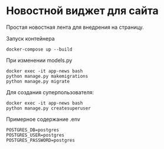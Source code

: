 # Новостной виджет для сайта

Простая новостная лента для внедрения на страницу.

Запуск контейнера

```
docker-compose up --build
```

При изменении models.py

```
docker exec -it app-news bash
python manage.py makemigrations
python manage.py migrate
```

Для создания суперпользователя:

```
docker exec -it app-news bash
python manage.py createsuperuser
```

Примерное содержание .env

```
POSTGRES_DB=postgres
POSTGRES_USER=postgres
POSTGRES_PASSWORD=postgres
```
